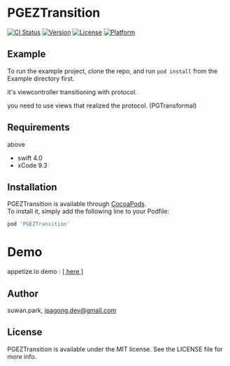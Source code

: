 # PGEZTransition

[![CI Status](https://img.shields.io/travis/ipagong/PGEZTransition.svg?style=flat)](https://travis-ci.org/ipagong/PGEZTransition)
[![Version](https://img.shields.io/cocoapods/v/PGEZTransition.svg?style=flat)](https://cocoapods.org/pods/PGEZTransition)
[![License](https://img.shields.io/cocoapods/l/PGEZTransition.svg?style=flat)](https://cocoapods.org/pods/PGEZTransition)
[![Platform](https://img.shields.io/cocoapods/p/PGEZTransition.svg?style=flat)](https://cocoapods.org/pods/PGEZTransition)

## Example

To run the example project, clone the repo, and run `pod install` from the Example directory first.


it's viewcontroller transitioning with protocol.

you need to use views that realized the protocol. (PGTransformal)

## Requirements

above
- swift 4.0    
- xCode 9.3

## Installation

PGEZTransition is available through [CocoaPods](https://cocoapods.org).   
To install it, simply add the following line to your Podfile:

```ruby
pod 'PGEZTransition'
```

# Demo  

appetize.io demo : [\[ here \]](https://appetize.io/app/mq2yv6204y32pfjj8eqca2zpa8?device=iphone6s&scale=75&orientation=portrait&osVersion=11.4) 

## Author

suwan.park, ipagong.dev@gmail.com

## License

PGEZTransition is available under the MIT license. See the LICENSE file for more info.
